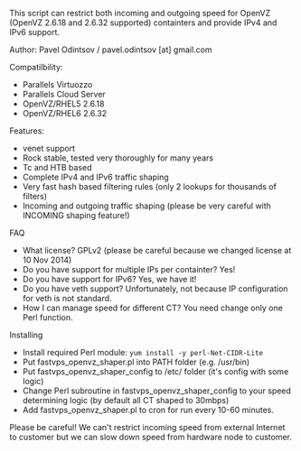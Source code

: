 This script can restrict both incoming and outgoing speed for OpenVZ (OpenVZ 2.6.18 and 2.6.32 supported) containters and provide IPv4 and IPv6 support.

Author: Pavel Odintsov / pavel.odintsov [at] gmail.com

Compatilbility:
* Parallels Virtuozzo
* Parallels Cloud Server
* OpenVZ/RHEL5 2.6.18
* OpenVZ/RHEL6 2.6.32

Features:
* venet support 
* Rock stable, tested very thoroughly for many years
* Tc and HTB based 
* Complete IPv4 and IPv6 traffic shaping
* Very fast hash based filtering rules (only 2 lookups for thousands of filters)
* Incoming and outgoing traffic shaping (please be very careful with INCOMING shaping feature!)

FAQ
* What license? GPLv2 (please be careful because we changed license at 10 Nov 2014)
* Do you have support for multiple IPs per containter? Yes!
* Do you have support for IPv6? Yes, we have it!
* Do you have veth support? Unfortunately, not because IP configuration for veth is not standard.
* How I can manage speed for different CT? You need change only one Perl function.

Installing
* Install required Perl module: ```yum install -y perl-Net-CIDR-Lite```
* Put fastvps_openvz_shaper.pl into PATH folder (e.g. /usr/bin)
* Put fastvps_openvz_shaper_config to /etc/ folder (it's config with some logic)
* Change Perl subroutine in fastvps_openvz_shaper_config to your speed determining logic (by default all CT shaped to 30mbps)
* Add fastvps_openvz_shaper.pl to cron for run every 10-60 minutes.

Please be careful! We can't restrict incoming speed from external Internet to customer but we can slow down speed from hardware node to customer. 

